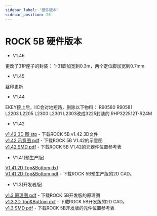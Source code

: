 ```yaml
---
sidebar_label: '硬件版本'
sidebar_position: 20
---
```


# ROCK 5B 硬件版本

- V1.46

更改了31P座子的封装： 
1-31脚加宽到0.3m，两个定位脚加宽到0.7mm

- V1.45  

丝印更新

- V1.44

EKEY接上后，IIC会对地短路，删除以下物料： 
R90580  R90581  
L2203 L2205  L2300 L2301 L2303改成3225封装的 RHP322512T-R24M

- V1.42  

[v1.42 3D 图 stp](https://dl.radxa.com/rock5/5b/docs/hw/ROCK5B_v1.42_3D.step.zip) - 下载ROCK 5B v1.42 3D文件  
[v1.42 示意图 pdf](https://dl.radxa.com/rock5/5b/docs/hw/radxa_rock_5b_v1423_sch.pdf) - 下载ROCK 5B V1.42的示意图  
[v1.42 SMD pdf](https://dl.radxa.com/rock5/5b/docs/hw/radxa_rock_5b_v1423_smd.pdf) - 下载ROCK 5B V1.42的元器件位置参考表  

- V1.41(预生产版)  

[V1.41 2D Top&Bottom dxf](https://dl.radxa.com/rock5/5b/docs/hw/radxa_rock5b_v141_dimension_20220728_dxf.zip)  
[V1.41 2D Top&Bottom pdf](https://dl.radxa.com/rock5/5b/docs/hw/radxa_rock5b_v141_dimension_20220728_pdf.zip) - 下载ROCK 5B预生产版的2D CAD。  

- V1.3(开发者版)  

[v1.3 原理图 pdf](https://dl.radxa.com/rock5/5b/docs/hw/radxa_rock5b_v13_sch.pdf) - 下载ROCK 5B开发版的原理图  
[v1.3 2D Top&Bottom dxf](https://dl.radxa.com/rock5/5b/docs/hw/ROCK5B_V13_2D_20220519.zip) - 下载ROCK 5B开发版的2D CAD。  
[v1.3 SMD pdf](https://dl.radxa.com/rock5/5b/docs/hw/radxa_rock5b_v13_smd.pdf) - 下载ROCK 5B开发版的元件位置参考表  

